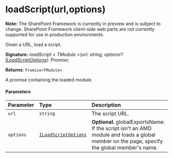 # loadScript(url,options)
**Note:** The SharePoint Framework is currently in preview and is subject to change. SharePoint Framework client-side web parts are not currently supported for use in production environments.



Given a URL, load a script.

**Signature:** _loadScript < TModule >(url: string, options?: [ILoadScriptOptions](../sp-loader/iloadscriptoptions.md)): Promise<TModule>;_

**Returns**: `Promise<TModule>`



A promise containing the loaded module.

#### Parameters


| Parameter	   | Type    | Description |
|:-------------|:---------------|:------------|
| `url`    | `string` | The script URL. |
| `options`    | [`ILoadScriptOptions`](../sp-loader/iloadscriptoptions.md) | __Optional.__ globalExportsName: If the script isn't an AMD module and loads a global member on the page, specify the global member's name. |


